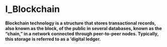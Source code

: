 # I_Blockchain
**Blockchain technology is a structure that stores transactional records, also known as the block, of the public in several databases, known as the “chain,” in a network connected through peer-to-peer nodes. Typically, this storage is referred to as a 'digital ledger.**
